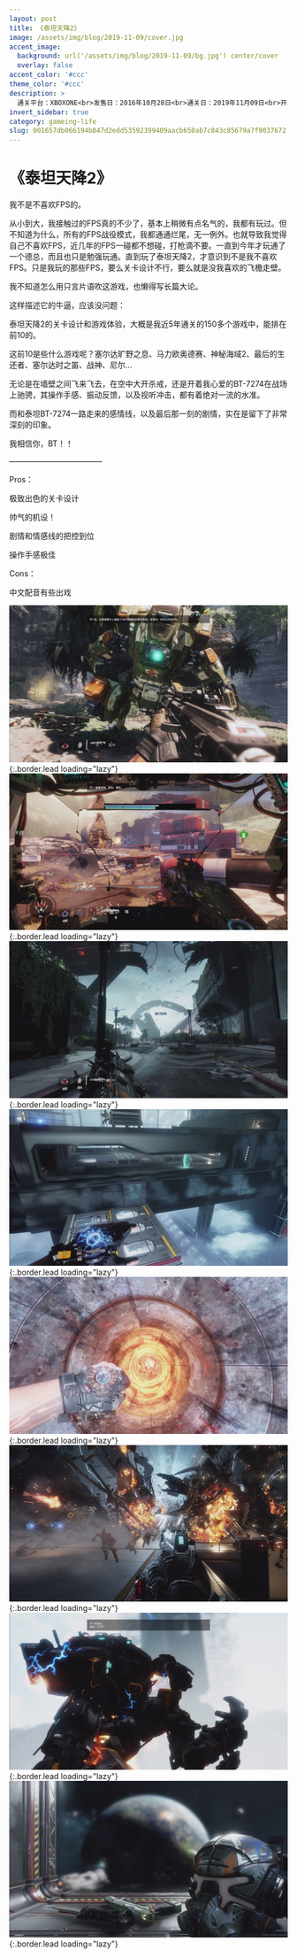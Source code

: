 ```yaml
---
layout: post
title: 《泰坦天降2》
image: /assets/img/blog/2019-11-09/cover.jpg
accent_image: 
  background: url('/assets/img/blog/2019-11-09/bg.jpg') center/cover
  overlay: false
accent_color: '#ccc'
theme_color: '#ccc'
description: >
  通关平台：XBOXONE<br>发售日：2016年10月28日<br>通关日：2019年11月09日<br>开发商：重生娱乐<br>发行商：EA<br>个人评分：95
invert_sidebar: true
category: gameing-life
slug: 001657db066194b847d2edd53592399409aacb650ab7c843c85679a7f9037672
---
```


# 《泰坦天降2》

我不是不喜欢FPS的。

从小到大，我接触过的FPS真的不少了，基本上稍微有点名气的，我都有玩过。但不知道为什么，所有的FPS战役模式，我都通通烂尾，无一例外。也就导致我觉得自己不喜欢FPS，近几年的FPS一碰都不想碰，打枪滴不要。一直到今年才玩通了一个德总，而且也只是勉强玩通。直到玩了泰坦天降2，才意识到不是我不喜欢FPS。只是我玩的那些FPS，要么关卡设计不行，要么就是没我喜欢的飞檐走壁。

我不知道怎么用只言片语吹这游戏，也懒得写长篇大论。

这样描述它的牛逼，应该没问题：

泰坦天降2的关卡设计和游戏体验，大概是我近5年通关的150多个游戏中，能排在前10的。

这前10是些什么游戏呢？塞尔达旷野之息、马力欧奥德赛、神秘海域2、最后的生还者、塞尔达时之笛、战神、尼尔…

无论是在墙壁之间飞来飞去，在空中大开杀戒，还是开着我心爱的BT-7274在战场上驰骋，其操作手感、振动反馈，以及视听冲击，都有着绝对一流的水准。

而和泰坦BT-7274一路走来的感情线，以及最后那一刻的剧情，实在是留下了非常深刻的印象。

我相信你，BT！！

————————————

Pros：

极致出色的关卡设计

帅气的机设！

剧情和情感线的把控到位

操作手感极佳

Cons：

中文配音有些出戏

![](/assets/img/blog/2019-11-09/1.jpg){:.border.lead loading="lazy"}
![](/assets/img/blog/2019-11-09/2.jpg){:.border.lead loading="lazy"}
![](/assets/img/blog/2019-11-09/3.jpg){:.border.lead loading="lazy"}
![](/assets/img/blog/2019-11-09/4.jpg){:.border.lead loading="lazy"}
![](/assets/img/blog/2019-11-09/5.jpg){:.border.lead loading="lazy"}
![](/assets/img/blog/2019-11-09/6.jpg){:.border.lead loading="lazy"}
![](/assets/img/blog/2019-11-09/7.jpg){:.border.lead loading="lazy"}
![](/assets/img/blog/2019-11-09/8.jpg){:.border.lead loading="lazy"}

